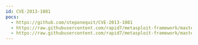 ```yaml
---
id: CVE-2013-1081
pocs:
  - https://github.com/steponequit/CVE-2013-1081
  - https://raw.githubusercontent.com/rapid7/metasploit-framework/master/modules/auxiliary/scanner/http/novell_mdm_creds.rb
  - https://raw.githubusercontent.com/rapid7/metasploit-framework/master/modules/exploits/windows/http/novell_mdm_lfi.rb
---
```

